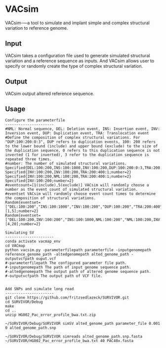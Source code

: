 # VACsim
VACsim-—a tool to simulate and implant simple and complex structural variation to reference genome.

Input
-----

VACsim takes a configuration file used to generate simulated structural variation and a reference sequence as inputs. And VACsim allows user to specify or randomly create the type of complex structural variation.

Output
------

VACsim output altered reference sequence.

Usage
----------------------
    Configure the parameterfile
    ----------------------
    #NML: Normal sequence, DEL: Deletion event, INS: Insertion event, INV: Inversion event, DUP: Duplication event, TRA: Translocation event 
    #Define the composition of complex structural variations. For "DUP:100:200:0:3", DUP refers to duplication events, 100: 200 refers to the lower bound (include) and upper bound (exclude) to the size of the duplication sequence, 0 refers to this duplication sequence is not inverted (1 for inverted), 3 refer to the duplication sequence is repeated three times.    
    #number: The number of simulated structural variations.
    Specified{DEL:100:200,INS:100:1000,INV:100:200,DUP:100:200:0:3,TRA:200:400:1;number=2}
    Specified{INV:100:200,INV:100:200,TRA:200:400:1;number=2}
    Specified{INV:100:200,NML:100:200,TRA:200:400:1;number=2}
    Specified{INV:100:200;number=2}
    #eventcount=[1(include),5(exclude)] VACsim will randomly choose a number as the event count of simulated structural variation.
    #eventset VACsim will randomly choose event count times to determine the composition of structural variations. 
    Random{eventset=["DEL:100:200","INS:100:1000","INV:100:200","DUP:100:200","TRA:200:400"];eventcount=[1,5];number=2}
    Random{eventset=["DEL:100:200,INV:100:200","INS:100:1000,NML:100:200","NML:100:200,INV:100:200","DUP:100:200","TRA:200:400"];eventcount=[4,20];number=2}
        
    Simulating SV
    ----------------------
    conda activate vacmap_env
    cd VACmap
    python vacsim.py -parameterfilepath parameterfile -inputgenomepath reference_genome_path -altedgenomepath alted_genome_path -outputvcfpath ouput.vcf
    #-parameterfilepath The configured parameter file path. 
    #-inputgenomepath The path of input genome sequence path. 
    #-altedgenomepath The output path of altered genome sequence path. 
    #-outputvcfpath The output path of VCF file. 

    
    Add SNPs and simulate long read
    ----------------------
    git clone https://github.com/fritzsedlazeck/SURVIVOR.git
    cd SURVIVOR/Debug
    make
    cd ..
    unzip HG002_Pac_error_profile_bwa.txt.zip
    
    ~/SURVIVOR/Debug/SURVIVOR simSV alted_genome_path parameter_file 0.001 0 alted_genome_path.snp
    
    ~/SURVIVOR/Debug/SURVIVOR simreads alted_genome_path.snp.fasta ~/SURVIVOR/HG002_Pac_error_profile_bwa.txt 40 PAC40x.fasta
